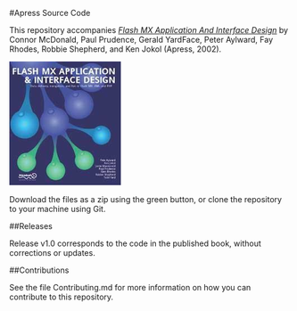 #Apress Source Code

This repository accompanies [*Flash MX Application And Interface Design*](http://www.apress.com/9781590591581) by Connor McDonald, Paul Prudence, Gerald YardFace, Peter Aylward, Fay Rhodes, Robbie Shepherd, and Ken Jokol (Apress, 2002).

![Cover image](9781590591581.jpg)

Download the files as a zip using the green button, or clone the repository to your machine using Git.

##Releases

Release v1.0 corresponds to the code in the published book, without corrections or updates.

##Contributions

See the file Contributing.md for more information on how you can contribute to this repository.
